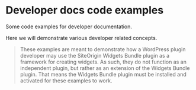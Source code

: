 Developer docs code examples
===============

Some code examples for developer documentation.

Here we will demonstrate various developer related concepts.

>These examples are meant to demonstrate how a WordPress plugin developer may use the SiteOrigin Widgets Bundle plugin as a framework for creating widgets. As such, they do not function as an independent plugin, but rather as an extension of the Widgets Bundle plugin. That means the Widgets Bundle plugin must be installed and activated for these examples to work.
